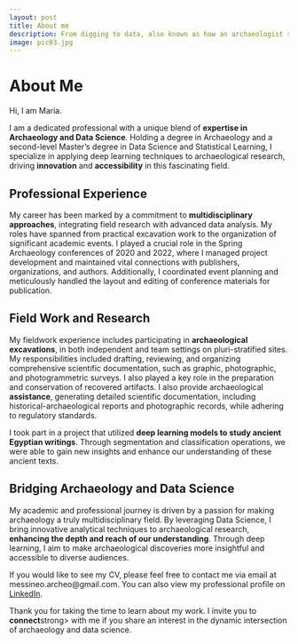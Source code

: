 ```yaml
---
layout: post
title: About me
description: From digging to data, also known as how an archaeologist stepped into data science.
image: pic03.jpg
---
```


<h1>About Me</h1>
<p>Hi, I am Maria.</p> 

<p>I am a dedicated professional with a unique blend of <strong>expertise in Archaeology and Data Science</strong>. Holding a degree in Archaeology and a second-level Master’s degree in Data Science and Statistical Learning, I specialize in applying deep learning techniques to archaeological research, driving <strong>innovation</strong> and <strong>accessibility</strong> in this fascinating field.</p>

<h2>Professional Experience</h2>
<p>My career has been marked by a commitment to <strong>multidisciplinary approaches</strong>, integrating field research with advanced data analysis. My roles have spanned from practical excavation work to the organization of significant academic events. I played a crucial role in the Spring Archaeology conferences of 2020 and 2022, where I managed project development and maintained vital connections with publishers, organizations, and authors. Additionally, I coordinated event planning and meticulously handled the layout and editing of conference materials for publication.</p>

<h2>Field Work and Research</h2>
<p>My fieldwork experience includes participating in <strong>archaeological excavations</strong>, in both independent and team settings on pluri-stratified sites. My responsibilities included drafting, reviewing, and organizing comprehensive scientific documentation, such as graphic, photographic, and photogrammetric surveys. I also played a key role in the preparation and conservation of recovered artifacts. I also provide archaeological <strong>assistance</strong>, generating detailed scientific documentation, including historical-archaeological reports and photographic records, while adhering to regulatory standards.</p>

<p>I took part in a project that utilized <strong>deep learning models to study ancient Egyptian writings</strong>. Through segmentation and classification operations, we were able to gain new insights and enhance our understanding of these ancient texts.</p>

<h2>Bridging Archaeology and Data Science</h2>
<p>My academic and professional journey is driven by a passion for making archaeology a truly multidisciplinary field. By leveraging Data Science, I bring innovative analytical techniques to archaeological research, <strong>enhancing the depth and reach of our understanding</strong>. Through deep learning, I aim to make archaeological discoveries more insightful and accessible to diverse audiences.</p>

<p>If you would like to see my CV, please feel free to contact me via email at messineo.archeo@gmail.com. You can also view my professional profile on <a href="https://www.linkedin.com/in/maria-messineo/" target="_blank">LinkedIn</a>.</p>

<p>Thank you for taking the time to learn about my work. I invite you to <strong>connect</strong>strong> with me if you share an interest in the dynamic intersection of archaeology and data science.</p>

